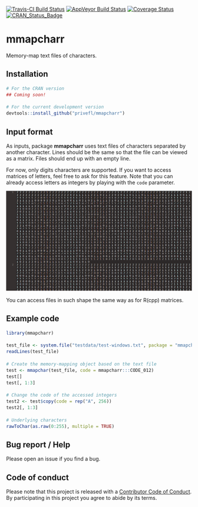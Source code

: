 [![Travis-CI Build Status](https://travis-ci.org/privefl/mmapcharr.svg?branch=master)](https://travis-ci.org/privefl/mmapcharr)
[![AppVeyor Build Status](https://ci.appveyor.com/api/projects/status/github/privefl/mmapcharr?branch=master&svg=true)](https://ci.appveyor.com/project/privefl/mmapcharr)
[![Coverage Status](https://img.shields.io/codecov/c/github/privefl/mmapcharr/master.svg)](https://codecov.io/github/privefl/mmapcharr?branch=master)
[![CRAN_Status_Badge](http://www.r-pkg.org/badges/version/mmapcharr)](https://cran.r-project.org/package=mmapcharr)


# mmapcharr

Memory-map text files of characters. 

## Installation

```r
# For the CRAN version
## Coming soon!

# For the current development version
devtools::install_github("privefl/mmapcharr")
```

## Input format

As inputs, package **mmapcharr** uses text files of characters separated by another character.
Lines should be the same so that the file can be viewed as a matrix.
Files should end up with an empty line. 

For now, only digits characters are supported. If you want to access matrices of letters, feel free to ask for this feature. Note that you can already access letters as integers by playing with the `code` parameter.

![An example of supported file](example-file.png)

You can access files in such shape the same way as for R(cpp) matrices.

## Example code

```r
library(mmapcharr)

test_file <- system.file("testdata/test-windows.txt", package = "mmapcharr")
readLines(test_file)

# Create the memory-mapping object based on the text file
test <- mmapchar(test_file, code = mmapcharr:::CODE_012)
test[]
test[, 1:3]

# Change the code of the accessed integers
test2 <- test$copy(code = rep("A", 256))
test2[, 1:3]

# Underlying characters
rawToChar(as.raw(0:255), multiple = TRUE)
```


## Bug report / Help

Please open an issue if you find a bug.


## Code of conduct

Please note that this project is released with a [Contributor Code of Conduct](https://github.com/privefl/mmapcharr/blob/master/code_of_conduct.md). 
By participating in this project you agree to abide by its terms.
